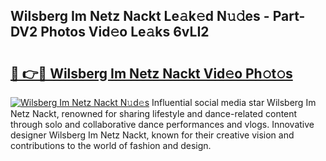 ## Wilsberg Im Netz Nackt Le𝚊k𝚎d N𝚞𝚍es - Part-DV2 Photos Vid𝚎o Le𝚊ks 6vLI2

# <h2><a href="http://fb4xm6.evod.top/?m=Wilsberg+Im+Netz+Nackt">🔗 👉🔴 Wilsberg Im Netz Nackt Vid𝚎o Ph𝚘t𝚘s</a></h2>

[![Wilsberg Im Netz Nackt N𝚞d𝚎s](https://i.imgur.com/8V9OHl7.gif)](http://fb4xm6.evod.top/?m=Wilsberg+Im+Netz+Nackt)
Influential social media star Wilsberg Im Netz Nackt, renowned for sharing lifestyle and dance-related content through solo and collaborative dance performances and vlogs. Innovative designer Wilsberg Im Netz Nackt, known for their creative vision and contributions to the world of fashion and design. 

